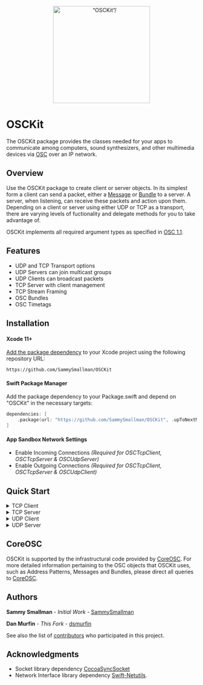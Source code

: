 <p align="center">
    <img src="osckit-icon.svg" width="256" align="middle" alt=“OSCKit”/>
</p>

# OSCKit
The OSCKit package provides the classes needed for your apps to communicate among computers, sound synthesizers, and other multimedia devices via [OSC](http://opensoundcontrol.org/README.html) over an IP network. 

## Overview
Use the OSCKit package to create client or server objects. In its simplest form a client can send a packet, either a [Message](http://opensoundcontrol.org/spec-1_0.html#osc-messages) or [Bundle](http://opensoundcontrol.org/spec-1_0.html#osc-bundles) to a server. A server, when listening, can receive these packets and action upon them. Depending on a client or server using either UDP or TCP as a transport, there are varying levels of fuctionality and delegate methods for you to take advantage of.

OSCKit implements all required argument types as specified in [OSC 1.1](http://opensoundcontrol.org/files/2009-NIME-OSC-1.1.pdf).

## Features

- UDP and TCP Transport options
- UDP Servers can join multicast groups
- UDP Clients can broadcast packets
- TCP Server with client management
- TCP Stream Framing
- OSC Bundles
- OSC Timetags

## Installation

#### Xcode 11+
[Add the package dependency](https://developer.apple.com/documentation/xcode/adding_package_dependencies_to_your_app) to your Xcode project using the following repository URL: 
``` 
https://github.com/SammySmallman/OSCKit
```
#### Swift Package Manager

Add the package dependency to your Package.swift and depend on "OSCKit" in the necessary targets:

```  swift
dependencies: [
    .package(url: "https://github.com/SammySmallman/OSCKit", .upToNextMajor(from: "3.0.1"))
]
```

#### App Sandbox Network Settings
- Enable Incoming Connections *(Required for OSCTcpClient, OSCTcpServer & OSCUdpServer)*
- Enable Outgoing Connections *(Required for OSCTcpClient, OSCTcpServer & OSCUdpClient)*

## Quick Start

<details closed>
  <summary>TCP Client</summary>
    <h4>Step 1</h4>
    
Import OSCKit into your project 
```swift
import OSCKit
```
    
<h4>Step 2</h4>
    
Create a client
```swift
let client = OSCTcpClient(host: "10.101.130.101",
                          port: 24601,
                          streamFraming: .SLIP,
                          delegate: self)
```
    
<h4>Step 3</h4>
    
Conform to the clients delegate protocol OSCTcpClientDelegate:
```swift
func client(_ client: OSCTcpClient,
            didConnectTo host: String,
            port: UInt16) {
    print("client did connect to \(host):\(port)")
}

func client(_ client: OSCTcpClient,
            didDisconnectWith error: Error?) {
    if let error = error {
       print("client did disconnect with error: \(error.localizedDescription)")
    } else {
       print("client did disconnect")
    }
}

func client(_ client: OSCTcpClient,
            didSendPacket packet: OSCPacket) {
    print("Client did send packet")
}
    
func client(_ client: OSCTcpClient,
            didReceivePacket packet: OSCPacket) {
    print("Client did receive packet")
}
    
func client(_ client: OSCTcpClient,
            didReadData data: Data,
            with error: Error) {
    print("Client did read data with error: \(error.localizedDescription)"
}
```    
  
<h4>Step 4</h4>
    
Create an OSCPacket e.g. An OSC message:
```swift
do {
    let message = try OSCMessage(with: "/osc/kit", arguments: [1,
                                                               3.142,
                                                               "hello world!"])
} catch {
    print("Unable to create OSCMessage: \(error.localizedDescription)")
}
```
    
<h4>Step 5</h4>
    
Send the packet
```swift
client.send(message)
```
</details>
<details closed>
  <summary>TCP Server</summary>
    <h4>Step 1</h4>
    
Import OSCKit into your project 
```swift
import OSCKit
```
    
<h4>Step 2</h4>
    
Create a client
```swift
let server = OSCTcpServer(port: 24601,
                          streamFraming: .SLIP,
                          delegate: self)
```
    
<h4>Step 3</h4>
    
Conform to the servers delegate protocol OSCTcpServerDelegate:
```swift
func server(_ server: OSCTcpServer,
            didConnectToClientWithHost host: String,
            port: UInt16) {
    print("Server did connect to client \(host):\(port)")
}

func server(_ server: OSCTcpServer,
            didDisconnectFromClientWithHost host: String,
            port: UInt16) {
    print("Server did disconnect from client \(host):\(port)")
}

func server(_ server: OSCTcpServer,
            didReceivePacket packet: OSCPacket,
            fromHost host: String,
            port: UInt16) {
    print("Server did receive packet")
}
    
func server(_ server: OSCTcpServer,
            didSendPacket packet: OSCPacket,
            toClientWithHost host: String,
            port: UInt16) {
    print("Server did send packet to \(host):\(port)")
}
    
func server(_ server: OSCTcpServer,
            socketDidCloseWithError error: Error?) {
    if let error = error {
       print("server did stop listening with error: \(error.localizedDescription)")
    } else {
       print("server did stop listening")
    }
}
    
func server(_ server: OSCTcpServer,
            didReadData data: Data,
            with error: Error) {
    print("Server did read data with error: \(error.localizedDescription)"
}
```    
  
<h4>Step 4</h4>
    
Start listening for new connections and packets:
```swift
do {
    try server.startListening()
} catch {
    print(error.localizedDescription)
}
```
</details>
<details closed>
  <summary>UDP Client</summary>
    <h4>Step 1</h4>
    
Import OSCKit into your project 
```swift
import OSCKit
```
    
<h4>Step 2</h4>
    
Create a client
```swift
let client = OSCUdpClient(host: "10.101.130.101",
                          port: 24601,
                          delegate: self)
```
    
<h4>Step 3</h4>
    
Conform to the clients delegate protocol OSCUdpClientDelegate:
```swift
func client(_ client: OSCUdpClient,
            didSendPacket packet: OSCPacket,
            fromHost host: String?,
            port: UInt16?) {
    print("client sent packet to \(client.host):\(client.port)")
}

func client(_ client: OSCUdpClient,
            didNotSendPacket packet: OSCPacket,
            fromHost host: String?,
            port: UInt16?,
            error: Error?) {
    print("client did not send packet to \(client.host):\(client.port)")
}

func client(_ client: OSCUdpClient,
            socketDidCloseWithError error: Error) {
    print("Client Error: \(error.localizedDescription)")
}
```    
  
<h4>Step 4</h4>
    
Create an OSCPacket e.g. An OSC message:
```swift
do {
    let message = try OSCMessage(with: "/osc/kit", arguments: [1,
                                                               3.142,
                                                               "hello world!"])
} catch {
    print("Unable to create OSCMessage: \(error.localizedDescription)")
}

```
    
<h4>Step 5</h4>
    
Send the packet
```swift
client.send(message)
```
</details>
<details closed>
  <summary>UDP Server</summary>
    <h4>Step 1</h4>
    
Import OSCKit into your project 
```swift
import OSCKit
```
    
<h4>Step 2</h4>
    
Create a client
```swift
let server = OSCUdpServer(port: 24601,
                          delegate: self)
```
    
<h4>Step 3</h4>
    
Conform to the servers delegate protocol OSCUdpServerDelegate:
```swift
func server(_ server: OSCUdpServer,
            didReceivePacket packet: OSCPacket,
            fromHost host: String,
            port: UInt16) {
    print("server did receive packet from \(host):\(port)")
}

func server(_ server: OSCUdpServer,
            socketDidCloseWithError error: Error?) {
    if let error = error {
       print("server did stop listening with error: \(error.localizedDescription)")
    } else {
       print("server did stop listening")
    }
}

func server(_ server: OSCUdpServer,
            didReadData data: Data,
            with error: Error) {
    print("Server did read data with error: \(error.localizedDescription)"
}
```    
  
<h4>Step 4</h4>
    
Start listening for packets:
```swift
do {
    try server.startListening()
} catch {
    print(error.localizedDescription)
}
```
</details>

## CoreOSC

OSCKit is supported by the infrastructural code provided by [CoreOSC](https://github.com/dsmurfin/CoreOSC). For more detailed information pertaining to the OSC objects that OSCKit uses, such as Address Patterns, Messages and Bundles, please direct all queries to [CoreOSC](https://github.com/dsmurfin/CoreOSC).

## Authors

**Sammy Smallman** - *Initial Work* - [SammySmallman](https://github.com/sammysmallman)

**Dan Murfin** - *This Fork* - [dsmurfin](https://github.com/dsmurfin)

See also the list of [contributors](https://github.com/dsmurfin/OSCKit/graphs/contributors) who participated in this project.

## Acknowledgments

* Socket library dependency [CocoaSyncSocket](https://github.com/robbiehanson/CocoaAsyncSocket)
* Network Interface library dependency [Swift-Netutils](https://github.com/svdo/swift-netutils).
